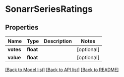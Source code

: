 # SonarrSeriesRatings

## Properties
Name | Type | Description | Notes
------------ | ------------- | ------------- | -------------
**votes** | **float** |  | [optional] 
**value** | **float** |  | [optional] 

[[Back to Model list]](../../README.md#documentation-for-models) [[Back to API list]](../../README.md#documentation-for-api-endpoints) [[Back to README]](../../README.md)

